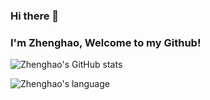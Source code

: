 ### Hi there 👋

### I'm Zhenghao, Welcome to my Github!

![Zhenghao's GitHub stats](https://github-readme-stats.vercel.app/api?username=Sun-zhenghao-BU&show_icons=true&theme=gruvbox)

![Zhenghao's language](https://github-readme-stats.vercel.app/api/top-langs/?username=Sun-zhenghao-BU&size_weight=0.5&count_weight=0.5&langs_count=10&layout=compact&theme=gruvbox)
<!--
**Sun-zhenghao-BU/Sun-zhenghao-BU** is a ✨ _special_ ✨ repository because its `README.md` (this file) appears on your GitHub profile.

Here are some ideas to get you started:

- 🔭 I’m currently working on ...
- 🌱 I’m currently learning ...
- 👯 I’m looking to collaborate on ...
- 🤔 I’m looking for help with ...
- 💬 Ask me about ...
- 📫 How to reach me: ...
- 😄 Pronouns: ...
- ⚡ Fun fact: ...
-->
